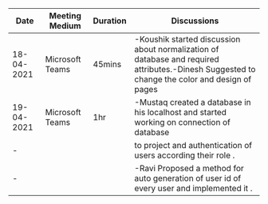 Date          | Meeting Medium   |  Duration   |                            Discussions                                                     |
------------- | -------------    |  ---------- | ------------------------------------------------------------------------------------------ |
18-04-2021    | Microsoft Teams  | 45mins      | -Koushik started discussion about normalization of database and required attributes.-Dinesh Suggested to change the color and design of pages                                  |
19-04-2021    | Microsoft Teams  | 1hr         | -Mustaq created a database in his localhost and started working on connection of database  |
   -          |                  |             |   to project and authentication of users according their role .                            |
   -          |                  |             | -Ravi Proposed a method for auto generation of user id of every user and implemented it .  |


